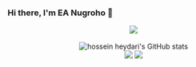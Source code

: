 ### Hi there, I'm EA Nugroho 👋

<p align="center"><img src="https://www.codewars.com/users/JourneyEAN/badges/large"/><br /><br />
  <img src="https://github-readme-stats.vercel.app/api?username=JourneyEAN&show_icons=true&include_all_commits=true&theme=monokai" alt="hossein heydari's GitHub stats" /><br />
  <img src="https://github-readme-streak-stats.herokuapp.com/?user=JourneyEAN&theme=monokai"/>
  <img src="https://github-readme-stats.vercel.app/api/top-langs/?username=JourneyEAN&layout=compact&theme=monokai&langs_count=12"/><br />
</p>

<!--
**JourneyEAN/JourneyEAN** is a ✨ _special_ ✨ repository because its `README.md` (this file) appears on your GitHub profile.

Here are some ideas to get you started:

- 🔭 I’m currently working on ...
- 🌱 I’m currently learning ...
- 👯 I’m looking to collaborate on ...
- 🤔 I’m looking for help with ...
- 💬 Ask me about ...
- 📫 How to reach me: ...
- 😄 Pronouns: ...
- ⚡ Fun fact: ...
-->
